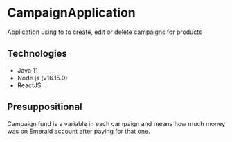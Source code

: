 # CampaignApplication
Application using to to create, edit or delete campaigns for products
## Technologies
* Java 11
* Node.js (v16.15.0)
* ReactJS
## Presuppositional
Campaign fund is a variable in each campaign and means how much money was on Emerald account after paying for that one. 
